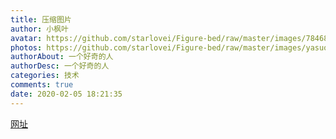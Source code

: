 ```yaml
---
title: 压缩图片
author: 小枫叶
avatar: https://github.com/starlovei/Figure-bed/raw/master/images/78468086_p0.png
photos: https://github.com/starlovei/Figure-bed/raw/master/images/yasuo.jpg
authorAbout: 一个好奇的人
authorDesc: 一个好奇的人
categories: 技术
comments: true
date: 2020-02-05 18:21:35
---
```

[网址](https://tinify.cn/)